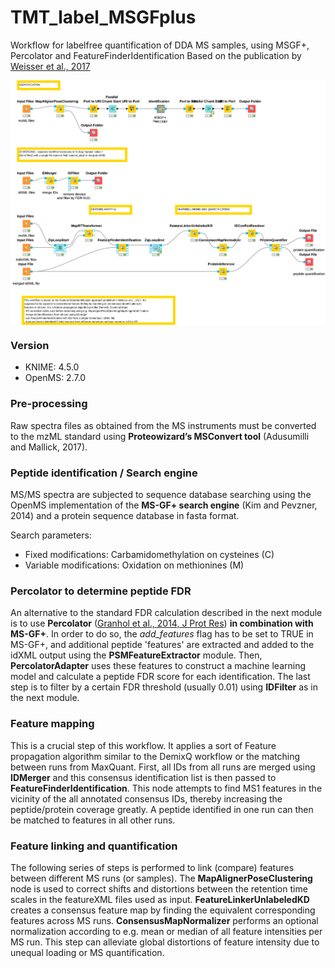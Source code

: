 # TMT_label_MSGFplus

Workflow for labelfree quantification of DDA MS samples, using MSGF+, Percolator and FeatureFinderIdentification
Based on the publication by [Weisser et al., 2017](https://pubs.acs.org/doi/abs/10.1021/acs.jproteome.7b00248)

<img src="workflow.png" style="display: block; margin: auto;" />

### Version

- KNIME: 4.5.0
- OpenMS: 2.7.0

### Pre-processing

Raw spectra files as obtained from the MS instruments must be converted to the mzML standard using **Proteowizard’s MSConvert tool** (Adusumilli and Mallick, 2017).

### Peptide identification / Search engine

MS/MS spectra are subjected to sequence database searching using the OpenMS implementation of the **MS-GF+ search engine** (Kim and Pevzner, 2014) and a protein sequence database in fasta format.

Search parameters:

- Fixed modifications: Carbamidomethylation on cysteines (C)
- Variable modifications: Oxidation on methionines (M)

### Percolator to determine peptide FDR

An alternative to the standard FDR calculation described in the next module is to use **Percolator** 
([Granhol et al., 2014, J Prot Res](https://pubs.acs.org/doi/10.1021/pr400937n)) **in combination with MS-GF+**. 
In order to do so, the _add_features_ flag has to be set to TRUE in MS-GF+, and additional peptide 'features' 
are extracted and added to the idXML output using the **PSMFeatureExtractor** module. Then, **PercolatorAdapter** uses
these features to construct a machine learning model and calculate a peptide FDR score for each identification. 
The last step is to filter by a certain FDR threshold (usually 0.01) using **IDFilter** as in the next module.

### Feature mapping

This is a crucial step of this workflow. It applies a sort of Feature propagation algorithm similar to the DemixQ workflow or the matching between runs from MaxQuant.
First, all IDs from all runs are merged using **IDMerger** and this consensus identification list is then passed to **FeatureFinderIdentification**. This node attempts to find MS1 features in the vicinity of the all annotated consensus IDs, thereby increasing the peptide/protein coverage greatly. A peptide identified in one run can then be matched to features in all other runs.

### Feature linking and quantification

The following series of steps is performed to link (compare) features between different MS runs (or samples). 
The **MapAlignerPoseClustering** node is used to correct shifts and distortions 
between the retention time scales in the featureXML files used as input. **FeatureLinkerUnlabeledKD** 
creates a consensus feature map by finding the equivalent corresponding features across MS runs. 
**ConsensusMapNormalizer** performs an optional normalization according to e.g. mean or median of all 
feature intensities per MS run. This step can alleviate global distortions of feature intensity due to unequal loading 
or MS quantification.


